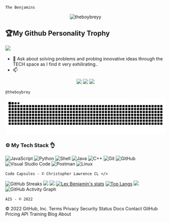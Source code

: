 ```
The Benjamins
```
<p align="center"> <img src="https://komarev.com/ghpvc/?username=theboybreyy&label=Profile%20views&color=e91e63&style=flat" alt="theboybreyy" /> </p>
<h2>🏆My Github Personality Trophy</h2>
<img width=900 src="https://github-profile-trophy.vercel.app/?username=theboybreyy&column=8&theme=gruvbox&no-frame=false"/>

- 💬 Ask  about solving problems and probing innovative ideas through the TECH space as I find it very exhilirating..
- 📫 
<p align="center">
<a href="http://bit.ly/abessilfielinkedin"><img src="https://img.shields.io/badge/-abessilfie-0077B5?style=flat&logo=Linkedin&logoColor=white"/></a>
<a href="http://bit.ly/bibabreytwitter"><img src="https://img.shields.io/badge/-@bibabrey-%231DA1F2?style=flat&logo=twitter&logoColor=white"/></a>
<a href="mailto:guillaume.falourd@gmail.com"><img src="https://img.shields.io/badge/-709bjs@gmail.com-D14836?style=flat&logo=Gmail&logoColor=white"/></a>
</p>


```
@theboybrey
```

![Snake animation](https://github.com/GuillaumeFalourd/GuillaumeFalourd/blob/output/github-contribution-grid-snake.svg)
<h3 align="left">⚙ My Tech Stack 👌</h3>

![JavaScript](https://img.shields.io/badge/-JS-05122A?style=flat&logo=JavaScript)
![Python](https://img.shields.io/badge/-Python-05122A?style=flat&logo=python)
![Shell](https://img.shields.io/badge/Shell-05122A?style=flat&logo=gnu-bash&logoColor=white)
![Java](https://img.shields.io/badge/-Java-05122A?style=flat&logo=Java&logoColor=white)
![C++](https://img.shields.io/badge/-C++-05122A?style=flat&logo=cpp)
![Git](https://img.shields.io/badge/-Git-05122A?style=flat&logo=git) 
![GitHub](https://img.shields.io/badge/-GitHub-05122A?style=flat&logo=github) 
![Visual Studio Code](https://img.shields.io/badge/-Visual%20Studio%20Code-05122A?style=flat&logo=visual-studio-code&logoColor=007ACC) 
![Postman](https://img.shields.io/badge/-Postman-05122A?style=flat&logo=postman)
![Linux](https://img.shields.io/badge/-Linux-05122A?style=flat&logo=linux&logoColor=white) 


```
Code Capsules - © Christopher Lawrence CL </>
```
![GitHub Streaks](http://github-readme-streak-stats.herokuapp.com?user=theboybreyy&theme=tokyonight&hide_border=true)
![](https://github-profile-summary-cards.vercel.app/api/cards/profile-details?username=theboybreyy&theme=tokyonight)
![](https://github-profile-summary-cards.vercel.app/api/cards/most-commit-language?username=theboybreyy&theme=tokyonight)
[![Lex Benjamin's stats](https://github-readme-stats.vercel.app/api?username=theboybreyy&show_icons=true&theme=tokyonight&hide_border=true)](https://github.com/theboybreyy)
[![Top Langs](https://github-readme-stats.vercel.app/api/top-langs/?username=theboybreyy&layout=compact&langs_count=10&theme=tokyonight&hide_border=true&count-private=true)](https://github.com/theboybreyy)
![](http://github-profile-summary-cards.vercel.app/api/cards/productive-time?username=theboybreyy&theme=dracula&utcOffset=8&hide_border=true)
![GitHub Activity Graph](https://activity-graph.herokuapp.com/graph?username=theboybreyy&theme=dracula&hide_border=true)  

```
AIS - © 2022 
```

<!-- éxplore Showcase -->


 
© 2022 GitHub, Inc.
Terms
Privacy
Security
Status
Docs
Contact GitHub
Pricing
API
Training
Blog
About

